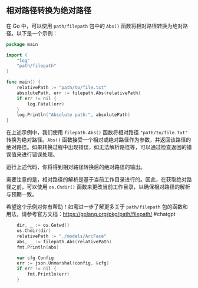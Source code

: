 ## 相对路径转换为绝对路径

在 Go 中，可以使用 `path/filepath` 包中的 `Abs()` 函数将相对路径转换为绝对路径。以下是一个示例：

```go
package main

import (
	"log"
	"path/filepath"
)

func main() {
	relativePath := "path/to/file.txt"
	absolutePath, err := filepath.Abs(relativePath)
	if err != nil {
		log.Fatal(err)
	}
	log.Println("Absolute path:", absolutePath)
}
```

在上述示例中，我们使用 `filepath.Abs()` 函数将相对路径 `"path/to/file.txt"` 转换为绝对路径。`Abs()` 函数接受一个相对或绝对路径作为参数，并返回该路径的绝对路径。如果转换过程中出现错误，如无法解析路径等，可以通过检查返回的错误值来进行错误处理。

运行上述代码，你将得到相对路径转换后的绝对路径的输出。

需要注意的是，相对路径的解析是基于当前工作目录进行的。因此，在获取绝对路径之前，可以使用 `os.Chdir()` 函数来更改当前工作目录，以确保相对路径的解析与预期一致。

希望这个示例对你有帮助！如需进一步了解更多关于 `path/filepath` 包的函数和用法，请参考官方文档：https://golang.org/pkg/path/filepath/
#chatgpt

```go
	dir, _ := os.Getwd()
	os.Chdir(dir)
	relativePath := "./models/ArcFace"
	abs, _ := filepath.Abs(relativePath)
	fmt.Println(abs)

	var cfg Config
	err := json.Unmarshal(config, &cfg)
	if err != nil {
		fmt.Println(err)
	}
```


